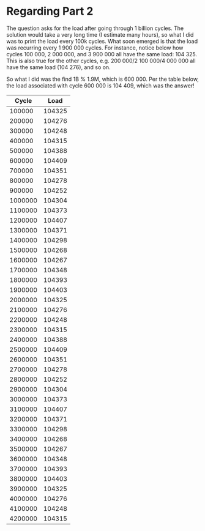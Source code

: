 # Regarding Part 2

The question asks for the load after going through 1 billion cycles. The solution would take a very long time (I estimate many hours), so what I did was to print the load every 100k cycles. What soon emerged is that the load was recurring every 1 900 000 cycles. For instance, notice below how cycles 100 000, 2 000 000, and 3 900 000 all have the same load: 104 325. This is also true for the other cycles, e.g. 200 000/2 100 000/4 000 000 all have the same load (104 276), and so on.

So what I did was the find 1B % 1.9M, which is 600 000. Per the table below, the load associated with cycle 600 000 is 104 409, which was the answer!

| Cycle   | Load   |
|---------|--------|
|  100000 | 104325 |
|  200000 | 104276 |
|  300000 | 104248 |
|  400000 | 104315 |
|  500000 | 104388 |
|  600000 | 104409 |
|  700000 | 104351 |
|  800000 | 104278 |
|  900000 | 104252 |
| 1000000 | 104304 |
| 1100000 | 104373 |
| 1200000 | 104407 |
| 1300000 | 104371 |
| 1400000 | 104298 |
| 1500000 | 104268 |
| 1600000 | 104267 |
| 1700000 | 104348 |
| 1800000 | 104393 |
| 1900000 | 104403 |
| 2000000 | 104325 |
| 2100000 | 104276 |
| 2200000 | 104248 |
| 2300000 | 104315 |
| 2400000 | 104388 |
| 2500000 | 104409 |
| 2600000 | 104351 |
| 2700000 | 104278 |
| 2800000 | 104252 |
| 2900000 | 104304 |
| 3000000 | 104373 |
| 3100000 | 104407 |
| 3200000 | 104371 |
| 3300000 | 104298 |
| 3400000 | 104268 |
| 3500000 | 104267 |
| 3600000 | 104348 |
| 3700000 | 104393 |
| 3800000 | 104403 |
| 3900000 | 104325 |
| 4000000 | 104276 |
| 4100000 | 104248 |
| 4200000 | 104315 |